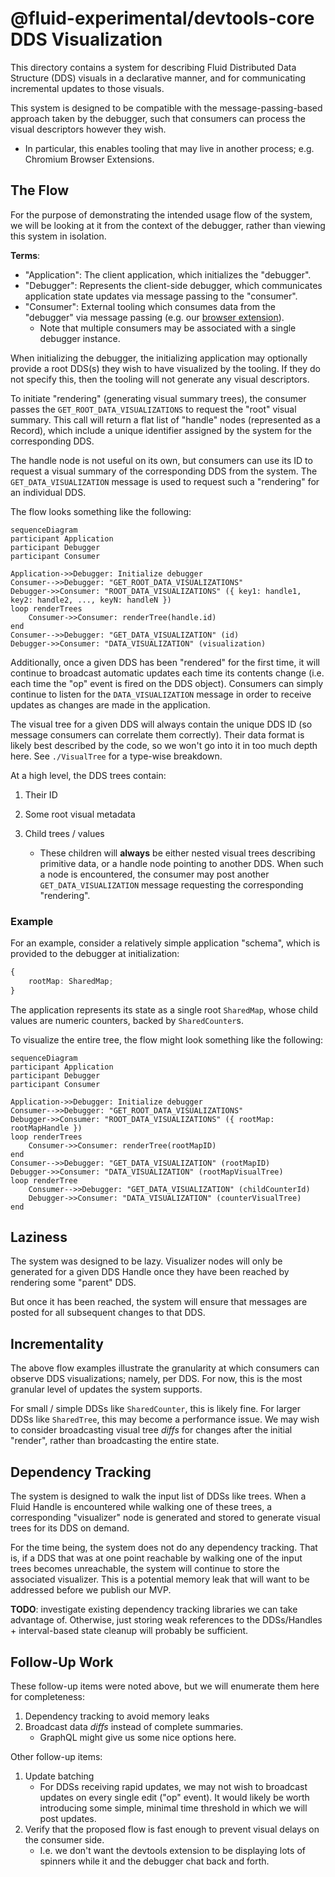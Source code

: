 # @fluid-experimental/devtools-core DDS Visualization

This directory contains a system for describing Fluid Distributed Data Structure (DDS) visuals in a declarative manner, and for communicating incremental updates to those visuals.

This system is designed to be compatible with the message-passing-based approach taken by the debugger, such that consumers can process the visual descriptors however they wish.

-   In particular, this enables tooling that may live in another process; e.g. Chromium Browser Extensions.

## The Flow

For the purpose of demonstrating the intended usage flow of the system, we will be looking at it from the context of the debugger, rather than viewing this system in isolation.

**Terms**:

-   "Application": The client application, which initializes the "debugger".
-   "Debugger": Represents the client-side debugger, which communicates application state updates via message passing to the "consumer".
-   "Consumer": External tooling which consumes data from the "debugger" via message passing (e.g. our [browser extension](https://github.com/microsoft/FluidFramework/tree/main/packages/tools/devtools/devtools-browser-extension)).
    -   Note that multiple consumers may be associated with a single debugger instance.

When initializing the debugger, the initializing application may optionally provide a root DDS(s) they wish to have visualized by the tooling.
If they do not specify this, then the tooling will not generate any visual descriptors.

To initiate "rendering" (generating visual summary trees), the consumer passes the `GET_ROOT_DATA_VISUALIZATIONS` to request the "root" visual summary.
This call will return a flat list of "handle" nodes (represented as a Record), which include a unique identifier assigned by the system for the corresponding DDS.

The handle node is not useful on its own, but consumers can use its ID to request a visual summary of the corresponding DDS from the system.
The `GET_DATA_VISUALIZATION` message is used to request such a "rendering" for an individual DDS.

The flow looks something like the following:

```mermaid
sequenceDiagram
participant Application
participant Debugger
participant Consumer

Application->>Debugger: Initialize debugger
Consumer-->>Debugger: "GET_ROOT_DATA_VISUALIZATIONS"
Debugger->>Consumer: "ROOT_DATA_VISUALIZATIONS" ({ key1: handle1, key2: handle2, ..., keyN: handleN })
loop renderTrees
	Consumer->>Consumer: renderTree(handle.id)
end
Consumer-->>Debugger: "GET_DATA_VISUALIZATION" (id)
Debugger->>Consumer: "DATA_VISUALIZATION" (visualization)
```

Additionally, once a given DDS has been "rendered" for the first time, it will continue to broadcast automatic updates each time its contents change (i.e. each time the "op" event is fired on the DDS object).
Consumers can simply continue to listen for the `DATA_VISUALIZATION` message in order to receive updates as changes are made in the application.

The visual tree for a given DDS will always contain the unique DDS ID (so message consumers can correlate them correctly).
Their data format is likely best described by the code, so we won't go into it in too much depth here.
See `./VisualTree` for a type-wise breakdown.

At a high level, the DDS trees contain:

1.  Their ID
2.  Some root visual metadata
3.  Child trees / values

    -   These children will **always** be either nested visual trees describing primitive data, or a handle node pointing to another DDS.
        When such a node is encountered, the consumer may post another `GET_DATA_VISUALIZATION` message requesting the corresponding "rendering".

### Example

For an example, consider a relatively simple application "schema", which is provided to the debugger at initialization:

```typescript
{
	rootMap: SharedMap;
}
```

The application represents its state as a single root `SharedMap`, whose child values are numeric counters, backed by `SharedCounter`s.

To visualize the entire tree, the flow might look something like the following:

```mermaid
sequenceDiagram
participant Application
participant Debugger
participant Consumer

Application->>Debugger: Initialize debugger
Consumer-->>Debugger: "GET_ROOT_DATA_VISUALIZATIONS"
Debugger->>Consumer: "ROOT_DATA_VISUALIZATIONS" ({ rootMap: rootMapHandle })
loop renderTrees
	Consumer->>Consumer: renderTree(rootMapID)
end
Consumer-->>Debugger: "GET_DATA_VISUALIZATION" (rootMapID)
Debugger->>Consumer: "DATA_VISUALIZATION" (rootMapVisualTree)
loop renderTree
	Consumer-->>Debugger: "GET_DATA_VISUALIZATION" (childCounterId)
	Debugger->>Consumer: "DATA_VISUALIZATION" (counterVisualTree)
end
```

## Laziness

The system was designed to be lazy.
Visualizer nodes will only be generated for a given DDS Handle once they have been reached by rendering some "parent" DDS.

But once it has been reached, the system will ensure that messages are posted for all subsequent changes to that DDS.

## Incrementality

The above flow examples illustrate the granularity at which consumers can observe DDS visualizations; namely, per DDS.
For now, this is the most granular level of updates the system supports.

For small / simple DDSs like `SharedCounter`, this is likely fine.
For larger DDSs like `SharedTree`, this may become a performance issue.
We may wish to consider broadcasting visual tree _diffs_ for changes after the initial "render", rather than broadcasting the entire state.

## Dependency Tracking

The system is designed to walk the input list of DDSs like trees.
When a Fluid Handle is encountered while walking one of these trees, a corresponding "visualizer" node is generated and stored to generate visual trees for its DDS on demand.

For the time being, the system does not do any dependency tracking.
That is, if a DDS that was at one point reachable by walking one of the input trees becomes unreachable, the system will continue to store the associated visualizer.
This is a potential memory leak that will want to be addressed before we publish our MVP.

**TODO**: investigate existing dependency tracking libraries we can take advantage of.
Otherwise, just storing weak references to the DDSs/Handles + interval-based state cleanup will probably be sufficient.

## Follow-Up Work

These follow-up items were noted above, but we will enumerate them here for completeness:

1.  Dependency tracking to avoid memory leaks
1.  Broadcast data _diffs_ instead of complete summaries.
    -   GraphQL might give us some nice options here.

Other follow-up items:

1.  Update batching
    -   For DDSs receiving rapid updates, we may not wish to broadcast updates on every single edit ("op" event).
        It would likely be worth introducing some simple, minimal time threshold in which we will post updates.
1.  Verify that the proposed flow is fast enough to prevent visual delays on the consumer side.
    -   I.e. we don't want the devtools extension to be displaying lots of spinners while it and the debugger chat back and forth.
